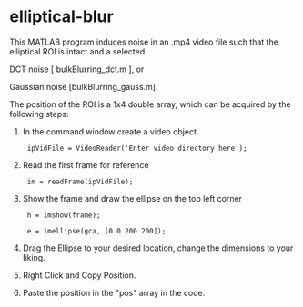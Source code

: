 # elliptical-blur

This MATLAB program induces noise in an .mp4 video file such that the elliptical ROI is intact and a selected

DCT noise [ bulkBlurring_dct.m ], or

Gaussian noise [bulkBlurring_gauss.m].

The position of the ROI is a 1x4 double array, which can be acquired by the following steps:
1) In the command window create a video object. 

        ipVidFile = VideoReader('Enter video directory here');
        
2) Read the first frame for reference

        im = readFrame(ipVidFile);
        
3) Show the frame and draw the ellipse on the top left corner

        h = imshow(frame);
        
        e = imellipse(gca, [0 0 200 200]);
        
4) Drag the Ellipse to your desired location, change the dimensions to your liking.

5) Right Click and Copy Position.

6) Paste the position in the "pos" array in the code.
